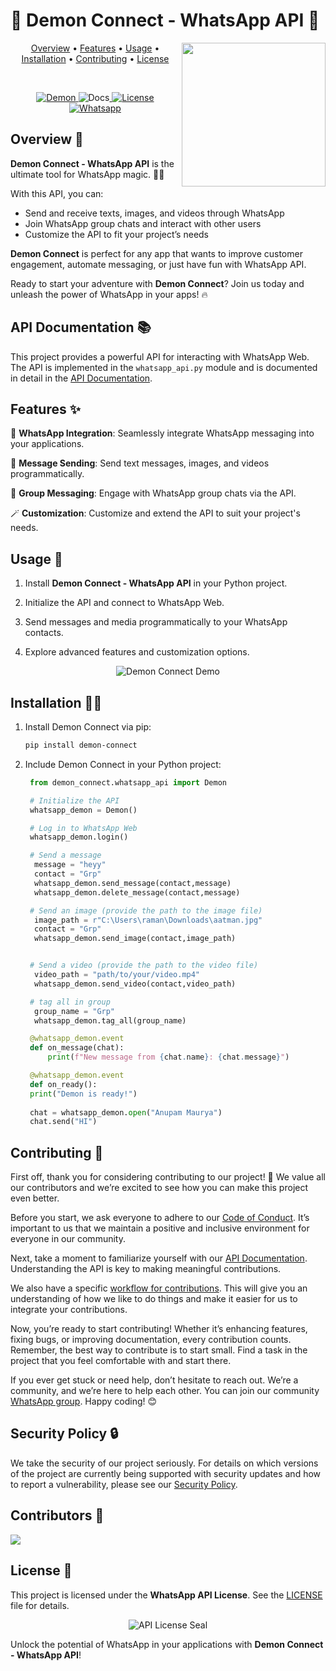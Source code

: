 # 🌟 Demon Connect - WhatsApp API 🌟

<img align='right' src="https://github.com/anupammaurya6767/Demon_connect/blob/main/assets/main.png" width="230">

<p align="center">
  <a href="#overview-">Overview</a> •
  <a href="#features-">Features</a> •
  <a href="#usage-">Usage</a> •
  <a href="#installation-">Installation</a> •
  <a href="#contributing-">Contributing</a> •
  <a href="#license-">License</a>
</p>
<br/>
<p align="center">
<a href="https://pypi.org/project/demon-connect/">
  <img src="https://img.shields.io/badge/demon-connect?logo=pypi&logoColor=blue&label=demon-connect&labelColor=white&color=black" alt="Demon" />
</a>
<img src="https://readthedocs.org/projects/demon_connect/badge/?version=latest" alt="Docs" ><a href="https://demon-connect.readthedocs.io/" /></img>
<img src="https://img.shields.io/github/license/anupammaurya6767/Demon_connect" alt="License" ><a href="#" /></img>
<a href="https://chat.whatsapp.com/FGV7ef4d9tNGtfN8HDvbim"><img src="https://badges.aleen42.com/src/whatsapp.svg" alt="Whatsapp" /></a>
</p>

## Overview 👹

**Demon Connect - WhatsApp API** is the ultimate tool for WhatsApp magic. 🧙‍♂️

With this API, you can:

- Send and receive texts, images, and videos through WhatsApp
- Join WhatsApp group chats and interact with other users
- Customize the API to fit your project’s needs

**Demon Connect** is perfect for any app that wants to improve customer engagement, automate messaging, or just have fun with WhatsApp API.

Ready to start your adventure with **Demon Connect**? Join us today and unleash the power of WhatsApp in your apps! 🔥

## API Documentation 📚

This project provides a powerful API for interacting with WhatsApp Web. The API is implemented in the `whatsapp_api.py` module and is documented in detail in the [API Documentation]((Documentation/API.md)).


## Features ✨

📲 **WhatsApp Integration**: Seamlessly integrate WhatsApp messaging into your applications.

📩 **Message Sending**: Send text messages, images, and videos programmatically.

🚀 **Group Messaging**: Engage with WhatsApp group chats via the API.

🪄 **Customization**: Customize and extend the API to suit your project's needs.

## Usage 📱

1. Install **Demon Connect - WhatsApp API** in your Python project.

2. Initialize the API and connect to WhatsApp Web.

3. Send messages and media programmatically to your WhatsApp contacts.

4. Explore advanced features and customization options.

<p align="center">
   <img src="https://github.com/anupammaurya6767/Demon_connect/blob/main/assets/sc2.jpeg" alt="Demon Connect Demo">
</p>

## Installation 🧙‍♂️

1. Install Demon Connect via pip:
   ```bash
   pip install demon-connect
   ```

2. Include Demon Connect in your Python project:
   ```python
    from demon_connect.whatsapp_api import Demon

    # Initialize the API
    whatsapp_demon = Demon()

    # Log in to WhatsApp Web
    whatsapp_demon.login()

    # Send a message
     message = "heyy"
     contact = "Grp"
     whatsapp_demon.send_message(contact,message)
     whatsapp_demon.delete_message(contact,message)

    # Send an image (provide the path to the image file)
     image_path = r"C:\Users\raman\Downloads\aatman.jpg"
     contact = "Grp"
     whatsapp_demon.send_image(contact,image_path)


    # Send a video (provide the path to the video file)
     video_path = "path/to/your/video.mp4"
     whatsapp_demon.send_video(contact,video_path)

    # tag all in group
     group_name = "Grp"
     whatsapp_demon.tag_all(group_name)

    @whatsapp_demon.event
    def on_message(chat):
        print(f"New message from {chat.name}: {chat.message}")

    @whatsapp_demon.event
    def on_ready():
    print("Demon is ready!")
  
    chat = whatsapp_demon.open("Anupam Maurya")
    chat.send("HI")

   ```


## Contributing 🌟
First off, thank you for considering contributing to our project! 🎉 We value all our contributors and we’re excited to see how you can make this project even better.

Before you start, we ask everyone to adhere to our [Code of Conduct](CODE_OF_CONDUCT.md). It’s important to us that we maintain a positive and inclusive environment for everyone in our community.

Next, take a moment to familiarize yourself with our [API Documentation](Documentation/API.md). Understanding the API is key to making meaningful contributions.

We also have a specific [workflow for contributions](WORKFLOW.md). This will give you an understanding of how we like to do things and make it easier for us to integrate your contributions.

Now, you’re ready to start contributing! Whether it’s enhancing features, fixing bugs, or improving documentation, every contribution counts. Remember, the best way to contribute is to start small. Find a task in the project that you feel comfortable with and start there.

If you ever get stuck or need help, don’t hesitate to reach out. We’re a community, and we’re here to help each other. You can join our community [WhatsApp group](https://chat.whatsapp.com/FGV7ef4d9tNGtfN8HDvbim). Happy coding! 😊


## Security Policy 🔒

We take the security of our project seriously. For details on which versions of the project are currently being supported with security updates and how to report a vulnerability, please see our [Security Policy](SECURITY.md).


## Contributors 🤝

<!-- ALL-CONTRIBUTORS-LIST:START - Do not remove or modify this section -->
<!-- prettier-ignore-start -->
<!-- markdownlint-disable -->

<!-- markdownlint-restore -->
<!-- prettier-ignore-end -->

<!-- ALL-CONTRIBUTORS-LIST:END -->
<a href="https://github.com/anupammaurya6767/Demon_connect/graphs/contributors">
  <img src="https://contrib.rocks/image?repo=anupammaurya6767/Demon_connect" />
</a>

## License 📜

This project is licensed under the **WhatsApp API License**. See the [LICENSE](LICENSE) file for details.

<p align="center">
   <img src="https://github.com/anupammaurya6767/Demon_connect/blob/main/assets/image.png" alt="API License Seal">
</p>

Unlock the potential of WhatsApp in your applications with **Demon Connect - WhatsApp API**!
